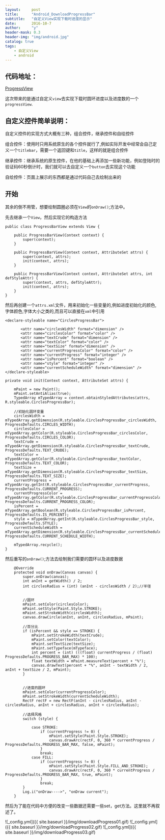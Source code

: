 ```yaml
---
layout:     post
title:      "Android_DownloadProgressBar"
subtitle:   "自定义View实现下载时进度的显示"
date:       2016-10-7
author:     "y"
header-mask: 0.3
header-img: "img/android.jpg"
catalog: true
tags:
    - 自定义View
    - android
---
```



## 代码地址：

[ProgressView](https://github.com/7449/ProgressView)

这次带来的是通过自定义`view`去实现下载时圆环进度以及进度数的一个`progressView`.
<br>

## 自定义控件简单说明：

自定义控件的实现方式大概有三种，组合控件，继承控件和自绘控件

组合控件：使用时只用系统原生的各个控件就行了,例如实际开发中经常会自己定义一个`titlebar`，需要一个返回键和`title`，这样的就是组合控件

继承控件：继承系统的原生控件，在他的基础上再添加一些新功能，例如登陆时的验证码60秒倒计时，我们就可以去自定义一个`button`去实现这个功能

自绘控件：页面上展示的东西都是通过代码自己去绘制出来的




## 开始

其余的倒不用管，想要绘制圆圈必须在`View`的`onDraw()`;方法中。

先去继承一个`View`，然后实现它的构造方法

	public class ProgressBarView extends View {  
	  
	    public ProgressBarView(Context context) {  
	        super(context);  
	    }  
	  
	    public ProgressBarView(Context context, AttributeSet attrs) {  
	        super(context, attrs);  
	        init(context, attrs);  
	    }  
	  
	    public ProgressBarView(Context context, AttributeSet attrs, int defStyleAttr) {  
	        super(context, attrs, defStyleAttr);  
	        init(context, attrs);  
	    }  
	}

然后再创建一个`attrs.xml`文件，用来初始化一些变量的,例如进度初始化的颜色,字体颜色,字体大小之类的,而且可以直接在`xml`中引用

	<declare-styleable name="CirclesProgressBar">  
	  
	       <attr name="circlesWidth" format="dimension" />  
	       <attr name="circlesColor" format="color" />  
	       <attr name="textCrude" format="dimension" />  
	       <attr name="textColor" format="color" />  
	       <attr name="textSize" format="dimension" />  
	       <attr name="currentProgressColor" format="color" />  
	       <attr name="currentProgress" format="integer" />  
	       <attr name="isPercent" format="boolean" />  
	       <attr name="style" format="integer" />  
	       <attr name="currentScheduleWidth" format="dimension" />  
	</declare-styleable>  

	private void init(Context context, AttributeSet attrs) {  

	    mPaint = new Paint();  
	    mPaint.setAntiAlias(true);  
	    TypedArray mTypedArray = context.obtainStyledAttributes(attrs, R.styleable.CirclesProgressBar);  

	    //初始化圆环变量  
	    circlesWidth = mTypedArray.getDimension(R.styleable.CirclesProgressBar_circlesWidth, ProgressDefaults.CIRCLES_WIDTH);  
	    circlesColor = mTypedArray.getColor(R.styleable.CirclesProgressBar_circlesColor, ProgressDefaults.CIRCLES_COLOR);  
	    textCrude = mTypedArray.getDimension(R.styleable.CirclesProgressBar_textCrude, ProgressDefaults.TEXT_CRUDE);  
	    textColor = mTypedArray.getColor(R.styleable.CirclesProgressBar_textColor, ProgressDefaults.TEXT_COLOR);  
	    textSize = mTypedArray.getDimension(R.styleable.CirclesProgressBar_textSize, ProgressDefaults.TEXT_SIZE);  
	    currentProgress = mTypedArray.getInt(R.styleable.CirclesProgressBar_currentProgress, ProgressDefaults.CURRENT_PROGRESS);  
	    currentProgressColor = mTypedArray.getColor(R.styleable.CirclesProgressBar_currentProgressColor, ProgressDefaults.CURRENT_PROGRESS_COLOR);  
	    isPercent = mTypedArray.getBoolean(R.styleable.CirclesProgressBar_isPercent, ProgressDefaults.IS_PERCENT);  
	    style = mTypedArray.getInt(R.styleable.CirclesProgressBar_style, ProgressDefaults.STYLE);  
	    currentScheduleWidth = mTypedArray.getDimension(R.styleable.CirclesProgressBar_currentScheduleWidth, ProgressDefaults.CURRENT_SCHEDULE_WIDTH);  
	  
	    mTypedArray.recycle();  
	}  

然后重写的`onDraw()`;方法去绘制我们需要的圆环以及进度数据
	
		@Override  
	    protected void onDraw(Canvas canvas) {  
	        super.onDraw(canvas);  
	        int anInt = getWidth() / 2;  
	        int circlesRadius = (int) (anInt - circlesWidth / 2);//半径  
	  
	  
	        //圆环  
	        mPaint.setColor(circlesColor);  
	        mPaint.setStyle(Paint.Style.STROKE);  
	        mPaint.setStrokeWidth(circlesWidth);  
	        canvas.drawCircle(anInt, anInt, circlesRadius, mPaint);  
	  
	        //百分比  
	        if (isPercent && style == STROKE) {  
	            mPaint.setStrokeWidth(textCrude);  
	            mPaint.setColor(textColor);  
	            mPaint.setTextSize(textSize);  
	            mPaint.setTypeface(mTypeface);  
	            int percent = (int) (((float) currentProgress / (float) ProgressDefaults.PROGRESS_BAR_MAX) * 100);  
	            float textWidth = mPaint.measureText(percent + "%");  
	            canvas.drawText(percent + "%", anInt - textWidth / 2, anInt + textSize / 2, mPaint);  
	        }  
	  
	  
	        //进度的圆环  
	        mPaint.setColor(currentProgressColor);  
	        mPaint.setStrokeWidth(currentScheduleWidth);  
	        RectF rectF = new RectF(anInt - circlesRadius, anInt - circlesRadius, anInt + circlesRadius, anInt + circlesRadius);  
	  
	        //选择风格  
	        switch (style) {  
	  
	            case STROKE:  
	                if (currentProgress != 0) {  
	                    mPaint.setStyle(Paint.Style.STROKE);  
	                    canvas.drawArc(rectF, 0, 360 * currentProgress / ProgressDefaults.PROGRESS_BAR_MAX, false, mPaint);  
	                }  
	                break;  
	            case FILL:  
	                if (currentProgress != 0) {  
	                    mPaint.setStyle(Paint.Style.FILL_AND_STROKE);  
	                    canvas.drawArc(rectF, 0, 360 * currentProgress / ProgressDefaults.PROGRESS_BAR_MAX, true, mPaint);  
	                }  
	                break;  
	        }  
	        Log.i("onDraw---->", "onDraw current");  
	    }  

然后为了能在代码中方便的改变一些数据还需要一些set，get方法。这里就不再叙述了。

![_config.yml]({{ site.baseurl }}/img/downloadProgress01.gif)
![_config.yml]({{ site.baseurl }}/img/downloadProgress02.gif)
![_config.yml]({{ site.baseurl }}/img/downloadProgress03.gif)